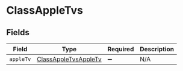 # ClassAppleTvs


## Fields

| Field                                                               | Type                                                                | Required                                                            | Description                                                         |
| ------------------------------------------------------------------- | ------------------------------------------------------------------- | ------------------------------------------------------------------- | ------------------------------------------------------------------- |
| `appleTv`                                                           | [ClassAppleTvsAppleTv](../../models/shared/classappletvsappletv.md) | :heavy_minus_sign:                                                  | N/A                                                                 |